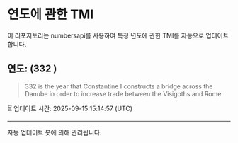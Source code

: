 
# 연도에 관한 TMI

이 리포지토리는 numbersapi를 사용하여 특정 년도에 관한 TMI를 자동으로 업데이트합니다.

## 연도: (332 )
> 332 is the year that Constantine I constructs a bridge across the Danube in order to increase trade between the Visigoths and Rome.

⏳ 업데이트 시간: 2025-09-15 15:14:57 (UTC)

---
자동 업데이트 봇에 의해 관리됩니다.
